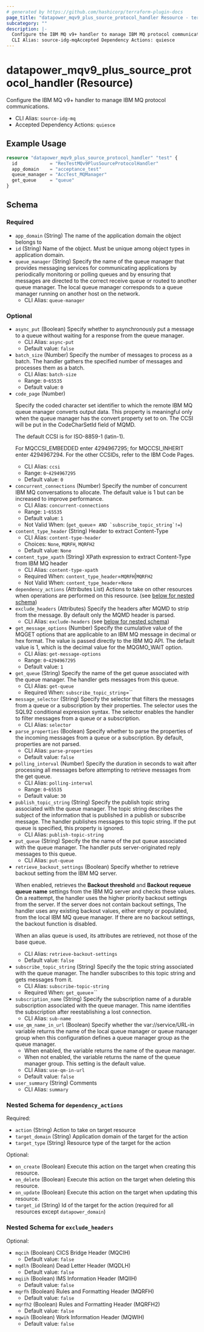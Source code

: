 ```yaml
---
# generated by https://github.com/hashicorp/terraform-plugin-docs
page_title: "datapower_mqv9_plus_source_protocol_handler Resource - terraform-provider-datapower"
subcategory: ""
description: |-
  Configure the IBM MQ v9+ handler to manage IBM MQ protocol communications.
  CLI Alias: source-idg-mqAccepted Dependency Actions: quiesce
---
```


# datapower_mqv9_plus_source_protocol_handler (Resource)

Configure the IBM MQ v9+ handler to manage IBM MQ protocol communications.
  - CLI Alias: `source-idg-mq`
  - Accepted Dependency Actions: `quiesce`

## Example Usage

```terraform
resource "datapower_mqv9_plus_source_protocol_handler" "test" {
  id            = "ResTestMQv9PlusSourceProtocolHandler"
  app_domain    = "acceptance_test"
  queue_manager = "AccTest_MQManager"
  get_queue     = "queue"
}
```

<!-- schema generated by tfplugindocs -->
## Schema

### Required

- `app_domain` (String) The name of the application domain the object belongs to
- `id` (String) Name of the object. Must be unique among object types in application domain.
- `queue_manager` (String) Specify the name of the queue manager that provides messaging services for communicating applications by periodically monitoring or polling queues and by ensuring that messages are directed to the correct receive queue or routed to another queue manager. The local queue manager corresponds to a queue manager running on another host on the network.
  - CLI Alias: `queue-manager`

### Optional

- `async_put` (Boolean) Specify whether to asynchronously put a message to a queue without waiting for a response from the queue manager.
  - CLI Alias: `async-put`
  - Default value: `false`
- `batch_size` (Number) Specify the number of messages to process as a batch. The handler gathers the specified number of messages and processes them as a batch.
  - CLI Alias: `batch-size`
  - Range: `0`-`65535`
  - Default value: `0`
- `code_page` (Number) <p>Specify the coded character set identifier to which the remote IBM MQ queue manager converts output data. This property is meaningful only when the queue manager has the convert property set to on. The CCSI will be put in the CodeCharSetId field of MQMD.</p><p>The default CCSI is for ISO-8859-1 (latin-1).</p><p>For MQCCSI_EMBEDDED enter 4294967295; for MQCCSI_INHERIT enter 4294967294. For the other CCSIDs, refer to the IBM Code Pages.</p>
  - CLI Alias: `ccsi`
  - Range: `0`-`4294967295`
  - Default value: `0`
- `concurrent_connections` (Number) Specify the number of concurrent IBM MQ conversations to allocate. The default value is 1 but can be increased to improve performance.
  - CLI Alias: `concurrent-connections`
  - Range: `1`-`65535`
  - Default value: `1`
  - Not Valid When: (`get_queue`=`` AND `subscribe_topic_string`!=``)
- `content_type_header` (String) Header to extract Content-Type
  - CLI Alias: `content-type-header`
  - Choices: `None`, `MQRFH`, `MQRFH2`
  - Default value: `None`
- `content_type_xpath` (String) XPath expression to extract Content-Type from IBM MQ header
  - CLI Alias: `content-type-xpath`
  - Required When: `content_type_header`=`MQRFH`|`MQRFH2`
  - Not Valid When: `content_type_header`=`None`
- `dependency_actions` (Attributes List) Actions to take on other resources when operations are performed on this resource. (see [below for nested schema](#nestedatt--dependency_actions))
- `exclude_headers` (Attributes) Specify the headers after MQMD to strip from the message. By default only the MQMD header is parsed.
  - CLI Alias: `exclude-headers` (see [below for nested schema](#nestedatt--exclude_headers))
- `get_message_options` (Number) Specify the cumulative value of the MQGET options that are applicable to an IBM MQ message in decimal or hex format. The value is passed directly to the IBM MQ API. The default value is 1, which is the decimal value for the MQGMO_WAIT option.
  - CLI Alias: `get-message-options`
  - Range: `0`-`4294967295`
  - Default value: `1`
- `get_queue` (String) Specify the name of the get queue associated with the queue manager. The handler gets messages from this queue.
  - CLI Alias: `get-queue`
  - Required When: `subscribe_topic_string`=``
- `message_selector` (String) Specify the selector that filters the messages from a queue or a subscription by their properties. The selector uses the SQL92 conditional expression syntax. The selector enables the handler to filter messages from a queue or a subscription.
  - CLI Alias: `selector`
- `parse_properties` (Boolean) Specify whether to parse the properties of the incoming messages from a queue or a subscription. By default, properties are not parsed.
  - CLI Alias: `parse-properties`
  - Default value: `false`
- `polling_interval` (Number) Specify the duration in seconds to wait after processing all messages before attempting to retrieve messages from the get queue.
  - CLI Alias: `polling-interval`
  - Range: `0`-`65535`
  - Default value: `30`
- `publish_topic_string` (String) Specify the publish topic string associated with the queue manager. The topic string describes the subject of the information that is published in a publish or subscribe message. The handler publishes messages to this topic string. If the put queue is specified, this property is ignored.
  - CLI Alias: `publish-topic-string`
- `put_queue` (String) Specify the the name of the put queue associated with the queue manager. The handler puts server-originated reply messages to this queue.
  - CLI Alias: `put-queue`
- `retrieve_backout_settings` (Boolean) Specify whether to retrieve backout setting from the IBM MQ server. <p>When enabled, retrieves the <b>Backout threshold</b> and <b>Backout requeue queue name</b> settings from the IBM MQ server and checks these values. On a reattempt, the handler uses the higher priority backout settings from the server. If the server does not contain backout settings, The handler uses any existing backout values, either empty or populated, from the local IBM MQ queue manager. If there are no backout settings, the backout function is disabled.</p><p>When an alias queue is used, its attributes are retrieved, not those of the base queue.</p>
  - CLI Alias: `retrieve-backout-settings`
  - Default value: `false`
- `subscribe_topic_string` (String) Specify the the topic string associated with the queue manager. The handler subscribes to this topic string and gets messages from it.
  - CLI Alias: `subscribe-topic-string`
  - Required When: `get_queue`=``
- `subscription_name` (String) Specify the subscription name of a durable subscription associated with the queue manager. This name identifies the subscription after reestablishing a lost connection.
  - CLI Alias: `sub-name`
- `use_qm_name_in_url` (Boolean) Specify whether the var://service/URL-in variable returns the name of the local queue manager or queue manager group when this configuration defines a queue manager group as the queue manager. <ul><li>When enabled, the variable returns the name of the queue manager.</li><li>When not enabled, the variable returns the name of the queue manager group. This setting is the default value.</li></ul>
  - CLI Alias: `use-qm-in-url`
  - Default value: `false`
- `user_summary` (String) Comments
  - CLI Alias: `summary`

<a id="nestedatt--dependency_actions"></a>
### Nested Schema for `dependency_actions`

Required:

- `action` (String) Action to take on target resource
- `target_domain` (String) Application domain of the target for the action
- `target_type` (String) Resource type of the target for the action

Optional:

- `on_create` (Boolean) Execute this action on the target when creating this resource.
- `on_delete` (Boolean) Execute this action on the target when deleting this resource.
- `on_update` (Boolean) Execute this action on the target when updating this resource.
- `target_id` (String) Id of the target for the action (required for all resources except `datapower_domain`)


<a id="nestedatt--exclude_headers"></a>
### Nested Schema for `exclude_headers`

Optional:

- `mqcih` (Boolean) CICS Bridge Header (MQCIH)
  - Default value: `false`
- `mqdlh` (Boolean) Dead Letter Header (MQDLH)
  - Default value: `false`
- `mqiih` (Boolean) IMS Information Header (MQIIH)
  - Default value: `false`
- `mqrfh` (Boolean) Rules and Formatting Header (MQRFH)
  - Default value: `false`
- `mqrfh2` (Boolean) Rules and Formatting Header (MQRFH2)
  - Default value: `false`
- `mqwih` (Boolean) Work Information Header (MQWIH)
  - Default value: `false`
